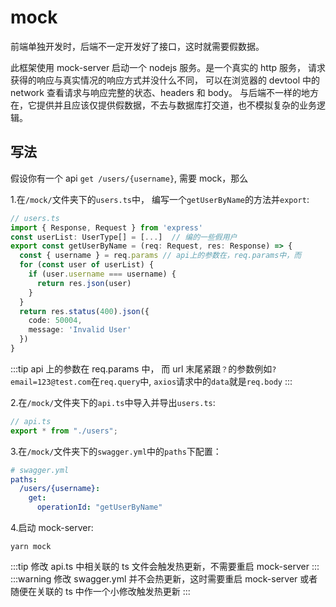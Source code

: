 # mock

前端单独开发时，后端不一定开发好了接口，这时就需要假数据。

此框架使用 mock-server 启动一个 nodejs 服务。是一个真实的 http 服务，
请求获得的响应与真实情况的响应方式并没什么不同，
可以在浏览器的 devtool 中的 network 查看请求与响应完整的状态、headers 和 body。
与后端不一样的地方在，它提供并且应该仅提供假数据，不去与数据库打交道，也不模拟复杂的业务逻辑。

## 写法

假设你有一个 api `get /users/{username}`, 需要 mock，那么

1.在`/mock/`文件夹下的`users.ts`中， 编写一个`getUserByName`的方法并`export`:

```ts
// users.ts
import { Response, Request } from 'express'
const userList: UserType[] = [...]  // 编的一些假用户
export const getUserByName = (req: Request, res: Response) => {
  const { username } = req.params // api上的参数在，req.params中，而
  for (const user of userList) {
    if (user.username === username) {
      return res.json(user)
    }
  }
  return res.status(400).json({
    code: 50004,
    message: 'Invalid User'
  })
}
```

:::tip
api 上的参数在 req.params 中，
而 url 末尾紧跟`？`的参数例如`?email=123@test.com`在`req.query`中,
`axios`请求中的`data`就是`req.body`
:::

2.在`/mock/`文件夹下的`api.ts`中导入并导出`users.ts`:

```ts
// api.ts
export * from "./users";
```

3.在`/mock/`文件夹下的`swagger.yml`中的`paths`下配置：

```yaml
# swagger.yml
paths:
  /users/{username}:
    get:
      operationId: "getUserByName"
```

4.启动 mock-server:

```shell script
yarn mock
```

:::tip
修改 api.ts 中相关联的 ts 文件会触发热更新，不需要重启 mock-server
:::
:::warning
修改 swagger.yml 并不会热更新，这时需要重启 mock-server 或者随便在关联的 ts 中作一个小修改触发热更新
:::
